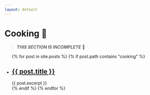 ```yaml
---
layout: default
---
```


# Cooking 🥘

> ***THIS SECTION IS INCOMPLETE***  🚧

<ul>
  {% for post in site.posts %}
    {% if post.path contains "cooking" %}
      <li>
        <h2><a href="{{ post.url }}">{{ post.title }}</a></h2>
        {{ post.excerpt }}
      </li>
    {% endif %}
  {% endfor %}
</ul>